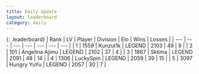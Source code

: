 ```yaml
---
title: Daily Update
layout: leaderboard
category: daily
---
```


{: .leaderboard}
| Rank | LV | Player | Division | Elo | Wins | Losses |
| --- | --- | --- | --- | --- | --- | --- |
| <span data-change="1">1</span> | 1559 | <span title="ID: 392407">Kunzut1k</span> | LEGEND | <span data-change="23">2103</span> | <span data-change="8">49</span> | <span data-change="2">9</span> |
| <span data-change="-1">2</span> | 101 | <span title="ID: 669171">Angelina Ajimu</span> | LEGEND | <span data-change="21">2102</span> | <span data-change="3">37</span> | <span data-change="0">4</span> |
| <span data-change="0">3</span> | 1867 | <span title="ID: 353063">Sktima</span> | LEGEND | <span data-change="13">2091</span> | <span data-change="5">48</span> | <span data-change="1">14</span> |
| <span data-change="0">4</span> | 1306 | <span title="ID: 498412">LuckySpin</span> | LEGEND | <span data-change="0">2059</span> | <span data-change="0">39</span> | <span data-change="0">15</span> |
| <span data-change="0">5</span> | 3097 | <span title="ID: 164871">Hungry YuYu</span> | LEGEND | <span data-change="21">2057</span> | <span data-change="5">30</span> | <span data-change="1">7</span> |